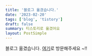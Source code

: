 ```yaml
---
title: '블로그 옮겼습니다.'
date: '2023-02-20'
tags: ['blog', 'tistory']
draft: false
summary: 티스토리로 옮겼어요
layout: PostSimple
---
```


블로그 옮겼습니다. [여기](https://woongtech.tistory.com/)로 방문해주세요 ~!!
